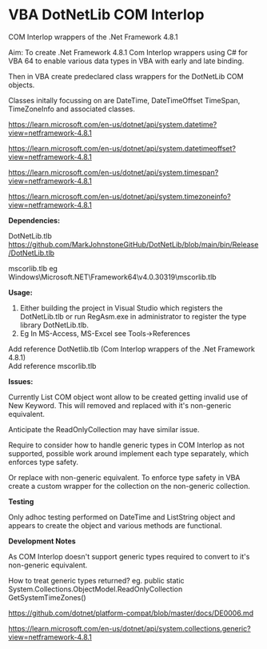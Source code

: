 # VBA DotNetLib COM Interlop
 COM Interlop wrappers of the .Net Framework 4.8.1
 
  Aim: To create .Net Framework 4.8.1 Com Interlop wrappers using C# for VBA 64 to enable various data types in VBA with early and late binding.
 
 Then in VBA create predeclared class wrappers for the DotNetLib COM objects.
 
 Classes initally focussing on are DateTime, DateTimeOffset TimeSpan, TimeZoneInfo and associated classes.
 
 https://learn.microsoft.com/en-us/dotnet/api/system.datetime?view=netframework-4.8.1
 
 https://learn.microsoft.com/en-us/dotnet/api/system.datetimeoffset?view=netframework-4.8.1
 
 https://learn.microsoft.com/en-us/dotnet/api/system.timespan?view=netframework-4.8.1
 
 https://learn.microsoft.com/en-us/dotnet/api/system.timezoneinfo?view=netframework-4.8.1
 
 **Dependencies:**
   
   DotNetLib.tlb https://github.com/MarkJohnstoneGitHub/DotNetLib/blob/main/bin/Release/DotNetLib.tlb
   
   mscorlib.tlb eg Windows\Microsoft.NET\Framework64\v4.0.30319\mscorlib.tlb
   
 **Usage:**
 
 1) Either building the project in Visual Studio which registers the DotNetLib.tlb or run RegAsm.exe in administrator to register the type library DotNetLib.tlb.
 2) Eg In MS-Access, MS-Excel see Tools->References
 
 Add reference DotNetlib.tlb (Com Interlop wrappers of the .Net Framework 4.8.1)  
 Add reference mscorlib.tlb
 
 **Issues:**
 
 Currently List COM object wont allow to be created getting invalid use of New Keyword.  This will removed and replaced with it's non-generic equivalent.
 
 Anticipate the ReadOnlyCollection may have similar issue.
 
 Require to consider how to handle generic types in COM Interlop as not supported, possible work around implement each type separately, which enforces type safety.  
 
 Or replace with non-generic equivalent.  To enforce type safety in VBA create a custom wrapper for the collection on the non-generic collection.
 
 **Testing**
 
 Only adhoc testing performed on DateTime and ListString object and appears to create the object and various methods are functional.
 
 **Development Notes**
  
  As COM Interlop doesn't support generic types required to convert to it's non-generic equivalent.
  
  How to treat generic types returned? eg. public static System.Collections.ObjectModel.ReadOnlyCollection<TimeZoneInfo> GetSystemTimeZones()
  
  
  https://github.com/dotnet/platform-compat/blob/master/docs/DE0006.md
 
  https://learn.microsoft.com/en-us/dotnet/api/system.collections.generic?view=netframework-4.8.1
 
